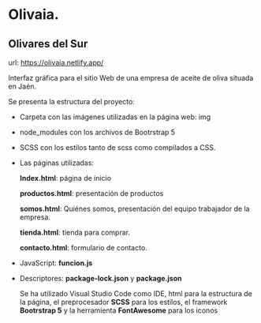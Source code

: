 # Olivaia. 
## Olivares del Sur

url: https://olivaia.netlify.app/

Interfaz gráfica para el sitio Web de una empresa de aceite de oliva situada en Jaén. 

Se presenta la estructura del proyecto:

- Carpeta con las imágenes utilizadas en la página web: img
- node_modules con los archivos de Bootrstrap 5
- SCSS con los estilos tanto de scss como compilados a CSS.
    
- Las páginas utilizadas:
  
  **Index.html**: página de inicio
  
  **productos.html**: presentación de productos

  **somos.html**: Quiénes somos, presentación del equipo trabajador de la empresa.

  **tienda.html**: tienda para comprar.

  **contacto.html**: formulario de contacto.
- JavaScript: **funcion.js**
- Descriptores: **package-lock.json** y **package.json**

  Se ha utilizado Visual Studio Code como IDE, html para la estructura de la página, el preprocesador **SCSS** para los estilos, el framework **Bootrstrap 5** y la herramienta **FontAwesome** para los iconos

